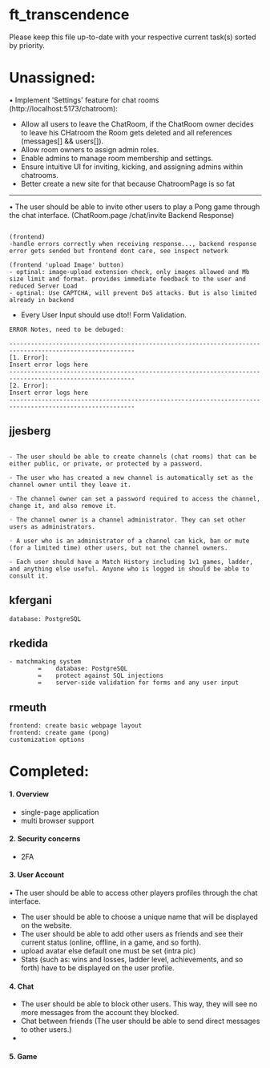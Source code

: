 # ft_transcendence

Please keep this file up-to-date with your respective current task(s) sorted by priority.

# Unassigned:

• Implement 'Settings' feature for chat rooms (http://localhost:5173/chatroom):

- Allow all users to leave the ChatRoom, if the ChatRoom owner decides to leave his CHatroom the Room gets deleted and all references (messages[] && users[]).
- Allow room owners to assign admin roles.
- Enable admins to manage room membership and settings.
- Ensure intuitive UI for inviting, kicking, and assigning admins within chatrooms.
- Better create a new site for that because ChatroomPage is so fat

---

• The user should be able to invite other users to play a Pong game through the chat interface. (ChatRoom.page /chat/invite Backend Response)

```

(frontend)
-handle errors correctly when receiving response..., backend response error gets sended but frontend dont care, see inspect network

(frontend 'upload Image' button)
- optinal: image-upload extension check, only images allowed and Mb size limit and format. provides immediate feedback to the user and reduced Server Load
- optinal: Use CAPTCHA, will prevent DoS attacks. But is also limited already in backend

```

- Every User Input should use dto!! Form Validation.

```
ERROR Notes, need to be debuged:

---------------------------------------------------------------------------------------------------------
[1. Error]:
Insert error logs here
---------------------------------------------------------------------------------------------------------
[2. Error]:
Insert error logs here
---------------------------------------------------------------------------------------------------------

```

## jjesberg

```

- The user should be able to create channels (chat rooms) that can be either public, or private, or protected by a password.

- The user who has created a new channel is automatically set as the channel owner until they leave it.

◦ The channel owner can set a password required to access the channel, change it, and also remove it.

◦ The channel owner is a channel administrator. They can set other users as administrators.

◦ A user who is an administrator of a channel can kick, ban or mute (for a limited time) other users, but not the channel owners.

- Each user should have a Match History including 1v1 games, ladder, and anything else useful. Anyone who is logged in should be able to consult it.
```

## kfergani

```
database: PostgreSQL
```

## rkedida

```
- matchmaking system
        =    database: PostgreSQL
        =    protect against SQL injections
        =    server-side validation for forms and any user input
```

## rmeuth

```
frontend: create basic webpage layout
frontend: create game (pong)
customization options
```

# Completed:

#### 1. Overview

- single-page application
- multi browser support

#### 2. Security concerns

- 2FA

#### 3. User Account

• The user should be able to access other players profiles through the chat interface.

- The user should be able to choose a unique name that will be displayed on the website.
- The user should be able to add other users as friends and see their current status (online, offline, in a game, and so forth).
- upload avatar else default one must be set (intra pic)
- Stats (such as: wins and losses, ladder level, achievements, and so forth) have to be displayed on the user profile.

#### 4. Chat

- The user should be able to block other users. This way, they will see no more messages from the account they blocked.
- Chat between friends (The user should be able to send direct messages to other users.)
-

#### 5. Game
